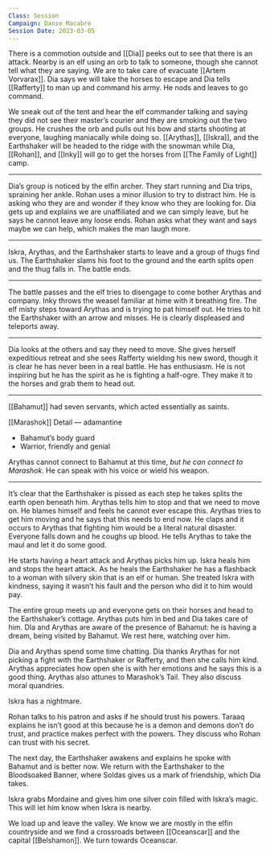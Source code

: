 ```yaml
---
Class: Session
Campaign: Danse Macabre
Session Date: 2023-03-05
---
```

There is a commotion outside and [[Dia]] peeks out to see that there is an attack. Nearby is an elf using an orb to talk to someone, though she cannot tell what they are saying. We are to take care of evacuate [[Artem Vorvarax]]. Dia says we will take the horses to escape and Dia tells [[Rafferty]] to man up and command his army. He nods and leaves to go command.

We sneak out of the tent and hear the elf commander talking and saying they did not see their master’s courier and they are smoking out the two groups. He crushes the orb and pulls out his bow and starts shooting at everyone, laughing maniacally while doing so. [[Arythas]], [[Iskra]], and the Earthshaker will be headed to the ridge with the snowman while Dia, [[Rohan]], and [[Inky]] will go to get the horses from [[The Family of Light]] camp.

---

Dia’s group is noticed by the elfin archer. They start running and Dia trips, spraining her ankle. Rohan uses a minor illusion to try to distract him. He is asking who they are and wonder if they know who they are looking for. Dia gets up and explains we are unaffiliated and we can simply leave, but he says he cannot leave any loose ends. Rohan asks what they want and says maybe we can help, which makes the man laugh more.

---

Iskra, Arythas, and the Earthshaker starts to leave and a group of thugs find us. The Earthshaker slams his foot to the ground and the earth splits open and the thug falls in. The battle ends.

---

The battle passes and the elf tries to disengage to come bother Arythas and company. Inky throws the weasel familiar at hime with it breathing fire. The elf misty steps toward Arythas and is trying to pat himself out. He tries to hit the Earthshaker with an arrow and misses. He is clearly displeased and teleports away.

---

Dia looks at the others and say they need to move. She gives herself expeditious retreat and she sees Rafferty wielding his new sword, though it is clear he has never been in a real battle. He has enthusiasm. He is not inspiring but he has the spirit as he is fighting a half-ogre. They make it to the horses and grab them to head out.

---

[[Bahamut]] had seven servants, which acted essentially as saints.

[[Marashok]] Detail — adamantine

- Bahamut’s body guard
- Warrior, friendly and genial

Arythas cannot connect to Bahamut at this time, *but he can connect to Marashok*. He can speak with his voice or wield his weapon.

---

It’s clear that the Earthshaker is pissed as each step he takes splits the earth open beneath him. Arythas tells him to stop and that we need to move on. He blames himself and feels he cannot ever escape this. Arythas tries to get him moving and he says that this needs to end now. He claps and it occurs to Arythas that fighting him would be a literal natural disaster. Everyone falls down and he coughs up blood. He tells Arythas to take the maul and let it do some good.

He starts having a heart attack and Arythas picks him up. Iskra heals him and stops the heart attack. As he heals the Earthshaker he has a flashback to a woman with silvery skin that is an elf or human. She treated Iskra with kindness, saying it wasn’t his fault and the person who did it to him would pay.

The entire group meets up and everyone gets on their horses and head to the Earthshaker’s cottage. Arythas puts him in bed and Dia takes care of him. DIa and Arythas are aware of the presence of Bahamut: he is having a dream, being visited by Bahamut. We rest here, watching over him.

Dia and Arythas spend some time chatting. Dia thanks Arythas for not picking a fight with the Earthshaker or Rafferty, and then she calls him kind. Arythas appreciates how open she is with her emotions and he says this is a good thing. Arythas also attunes to Marashok’s Tail. They also discuss moral quandries.

Iskra has a nightmare.

Rohan talks to his patron and asks if he should trust his powers. Taraaq explains he isn’t good at this because he is a demon and demons don’t do trust, and practice makes perfect with the powers. They discuss who Rohan can trust with his secret.

The next day, the Earthshaker awakens and explains he spoke with Bahamut and is better now. We return with the Earthshaker to the Bloodsoaked Banner, where Soldas gives us a mark of friendship, which Dia takes.

Iskra grabs Mordaine and gives him one silver coin filled with Iskra’s magic. This will let him know when Iskra is nearby.

We load up and leave the valley. We know we are mostly in the elfin countryside and we find a crossroads between [[Oceanscar]] and the capital [[Belshamon]]. We turn towards Oceanscar.